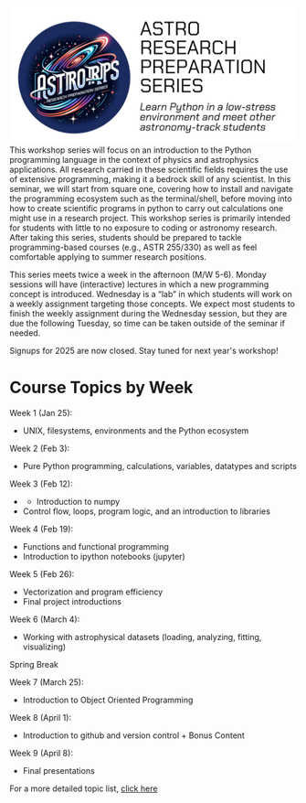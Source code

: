 ![logo for the astro rps seminar](./astro-rps-header-github.png)
This workshop series will focus on an introduction to the Python programming language in the context of physics and astrophysics applications. All research carried in these scientific fields requires the use of extensive programming, making it a bedrock skill of any scientist. In this seminar, we will start from square one, covering how to install and navigate the programming ecosystem such as the terminal/shell, before moving into how to create scientific programs in python to carry out calculations one might use in a research project. This workshop series is primarily intended for students with little to no exposure to coding or astronomy research. After taking this series, students should be prepared to tackle programming-based courses (e.g., ASTR 255/330) as well as feel comfortable applying to summer research positions. 

This series meets twice a week in the afternoon (M/W 5-6). Monday sessions will have (interactive) lectures in which a new programming concept is introduced. Wednesday is a “lab” in which students will work on a weekly assignment targeting those concepts. We expect most students to finish the weekly assignment during the Wednesday session, but they are due the following Tuesday, so time can be taken outside of the seminar if needed. 

Signups for 2025 are now closed. Stay tuned for next year's workshop!

# Course Topics by Week 

Week 1 (Jan 25): 
- UNIX, filesystems, environments and the Python ecosystem

Week 2 (Feb 3): 
- Pure Python programming, calculations, variables, datatypes and scripts 

Week 3 (Feb 12): 
- - Introduction to numpy
- Control flow, loops, program logic, and an introduction to libraries

Week 4 (Feb 19): 
- Functions and functional programming
- Introduction to ipython notebooks (jupyter)

Week 5 (Feb 26): 
- Vectorization and program efficiency
- Final project introductions 

Week 6 (March 4): 
-  Working with astrophysical datasets (loading, analyzing, fitting, visualizing)

Spring Break 

Week 7 (March 25): 
- Introduction to Object Oriented Programming 

Week 8 (April 1): 
- Introduction to github and version control + Bonus Content

Week 9 (April 8): 
- Final presentations 

For a more detailed topic list, [click here](http://astro-rps.github.io/topiclist.md)
